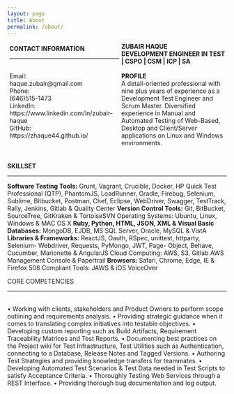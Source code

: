 ```yaml
---
layout: page
title: About
permalink: /about/
---
```


<amp-img width="83.33" height="57.33" layout="responsive" src="http://insights.dice.com/wp-content/uploads/2014/07/C-Programming.jpg"></amp-img>


<div class="first-container">
<div class="left" style="margin:5px;float: left;width:50%;">
<b>CONTACT INFORMATION</b><br>
<hr><br>
Email:<br>
haque.zubair@gmail.com<br>
Phone:<br>
(646)515-1473<br>
LinkedIn: https://www.linkedin.com/in/zubair-haque<br>
GitHub:<br>
https://zhaque44.github.io/<br><br>
</div>

<div class="right" style="margin:5px; float: right;width:50%;"></div>
<b>ZUBAIR HAQUE<br>
DEVELOPMENT ENGINEER IN TEST | CSPO | CSM | ICP | SA</b>
<br><br><b>PROFILE</b><br>
A detail-oriented professional with nine plus years of experience as a Development Test Engineer and Scrum Master. Diversified experience in Manual and Automated Testing of Web-Based, Desktop and Client/Server applications on Linux and Windows environments.<br><br>

<b>SKILLSET</b>
<hr>
<b>Software Testing Tools:</b>
Grunt, Vagrant, Crucible, Docker, HP Quick Test Professional (QTP), PhantomJS, LoadRunner, Gradle, Firebug, Selenium, Sublime, Bitbucket, Postman, Chef, Eclipse, WebDriver, Swagger, TestTrack, Rally, Jenkins, Gitlab & Quality Center
<b>Version Control Tools:</b>
Git, BitBucket, SourceTree, GitKraken & TortoiseSVN Operating Systems: Ubuntu, Linux, Windows
& MAC OS X
<b>Ruby, Python, HTML, JSON, XML & Visual Basic Databases:</b>
MongoDB, EJDB, MS SQL Server, Oracle, MySQL & VistA
<b>Libraries & Frameworks:</b>
ReactJS, Oauth, RSpec, unittest, httparty, Selenium- Webdriver, Requests, PyMongo, JWT, Page- Object, Behave, Cucumber, Marionette & AngularJS Cloud Computing:
AWS, S3, Gitlab
AWS Management Console & Papertrail
<b>Browsers:</b>
Safari, Chrome, Edge, IE & Firefox
508 Compliant Tools: JAWS & iOS VoiceOver

CORE COMPETENCIES<br><hr><br>
• Working with clients, stakeholders and Product Owners to perform scope outlining and requirements analysis.
• Providing strategic guidance when it comes to translating complex initiatives into testable objectives.
• Developing custom reporting such as Build Artifacts, Requirement Traceability Matrices and Test Reports.
• Documenting best practices on the Project wiki for Test Infrastructure, Test Utilities such as Authentication, connecting to a Database, Release Notes and Tagged Versions.
• Authoring Test Strategies and providing knowledge transfers for teammates.
• Developing Automated Test Scenarios & Test Data needed in Test Scripts to satisfy Acceptance Criteria.
• Thoroughly Testing Web Services through a REST Interface. • Providing thorough bug documentation and log output.
</div>
